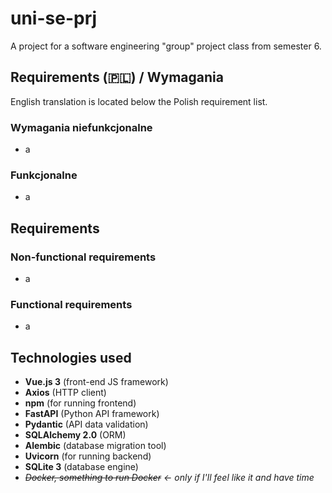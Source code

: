 # uni-se-prj
A project for a software engineering "group" project class from semester 6.

## Requirements (🇵🇱) / Wymagania
English translation is located below the Polish requirement list.
### Wymagania niefunkcjonalne

* a

### Funkcjonalne

* a

## Requirements
### Non-functional requirements

* a

### Functional requirements

* a

## Technologies used
* **Vue.js 3** (front-end JS framework)
* **Axios** (HTTP client)
* **npm** (for running frontend)
* **FastAPI** (Python API framework)
* **Pydantic** (API data validation)
* **SQLAlchemy 2.0** (ORM)
* **Alembic** (database migration tool)
* **Uvicorn** (for running backend)
* **SQLite 3** (database engine)
* *~~Docker, something to run Docker~~ <- only if I'll feel like it and have time*
